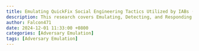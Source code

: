 ```yaml
---
title: Emulating QuickFix Social Engineering Tactics Utilized by IABs (Initial Access Brokers)
description: This research covers Emulating, Detecting, and Responding to QuickFix Social Engineering tactics using Microsoft Defender For Endpoint. 
author: Falcon471
date: 2024-12-01 11:33:00 +0800
categories: [Adversary Emulation]
tags: [Adversary Emulation]
---
```


